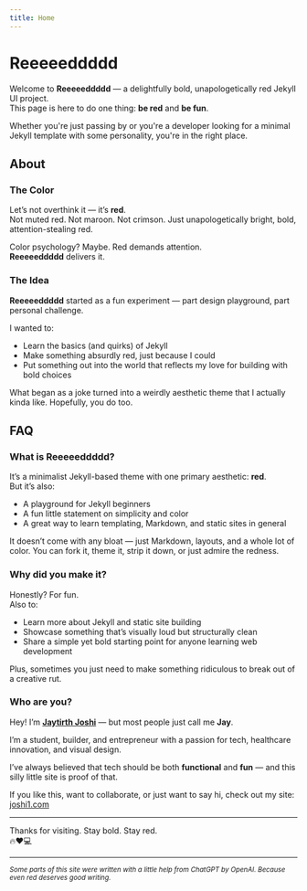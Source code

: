 ```yaml
---
title: Home
---
```


# Reeeeeddddd

Welcome to **Reeeeeddddd** — a delightfully bold, unapologetically red Jekyll UI project.  
This page is here to do one thing: **be red** and **be fun**.

Whether you're just passing by or you're a developer looking for a minimal Jekyll template with some personality, you're in the right place.

## About

### The Color

Let’s not overthink it — it’s **red**.  
Not muted red. Not maroon. Not crimson. Just unapologetically bright, bold, attention-stealing red.

Color psychology? Maybe. Red demands attention.  
**Reeeeeddddd** delivers it.

### The Idea

**Reeeeeddddd** started as a fun experiment — part design playground, part personal challenge.

I wanted to:
- Learn the basics (and quirks) of Jekyll
- Make something absurdly red, just because I could
- Put something out into the world that reflects my love for building with bold choices

What began as a joke turned into a weirdly aesthetic theme that I actually kinda like. Hopefully, you do too.

## FAQ

### What is Reeeeeddddd?

It’s a minimalist Jekyll-based theme with one primary aesthetic: **red**.  
But it’s also:
- A playground for Jekyll beginners
- A fun little statement on simplicity and color
- A great way to learn templating, Markdown, and static sites in general

It doesn’t come with any bloat — just Markdown, layouts, and a whole lot of color. You can fork it, theme it, strip it down, or just admire the redness.

### Why did you make it?

Honestly? For fun.  
Also to:
- Learn more about Jekyll and static site building
- Showcase something that’s visually loud but structurally clean
- Share a simple yet bold starting point for anyone learning web development

Plus, sometimes you just need to make something ridiculous to break out of a creative rut.

### Who are you?

Hey! I’m **[Jaytirth Joshi](https://joshi1.com)** — but most people just call me **Jay**.

I’m a student, builder, and entrepreneur with a passion for tech, healthcare innovation, and visual design.

I’ve always believed that tech should be both **functional** and **fun** — and this silly little site is proof of that.

If you like this, want to collaborate, or just want to say hi, check out my site: [joshi1.com](https://joshi1.com)

---

Thanks for visiting. Stay bold. Stay red.  
🔥❤️💻

---

<sub><i>Some parts of this site were written with a little help from ChatGPT by OpenAI. Because even red deserves good writing.</i></sub>